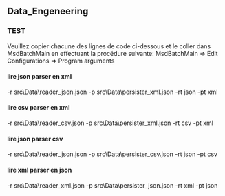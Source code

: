 ## Data_Engeneering

### TEST
Veuillez copier chacune des lignes de code ci-dessous et le coller dans MsdBatchMain
en effectuant la procédure suivante: MsdBatchMain => Edit Configurations => Program arguments

#### lire json parser en xml
-r src\Data\reader_json.json   -p src\Data\persister_xml.json -rt json -pt xml 

#### lire csv parser en xml
-r src\Data\reader_csv.json   -p src\Data\persister_xml.json -rt csv -pt xml 

#### lire json parser csv
-r src\Data\reader_json.json   -p src\Data\persister_csv.json -rt json -pt csv
 
#### lire xml parser en json
-r src\Data\reader_xml.json   -p src\Data\persister_json.json -rt xml -pt json 
